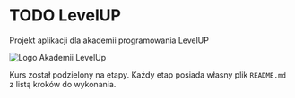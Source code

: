 # TODO LevelUP
Projekt aplikacji dla akademii programowania LevelUP 

![Logo Akademii LevelUp](https://akademialevelup.pl/assets/images/akademiaprogramowanialevelup-618x124.png)

Kurs został podzielony na etapy. Każdy etap posiada własny plik `README.md` z listą kroków do wykonania.
